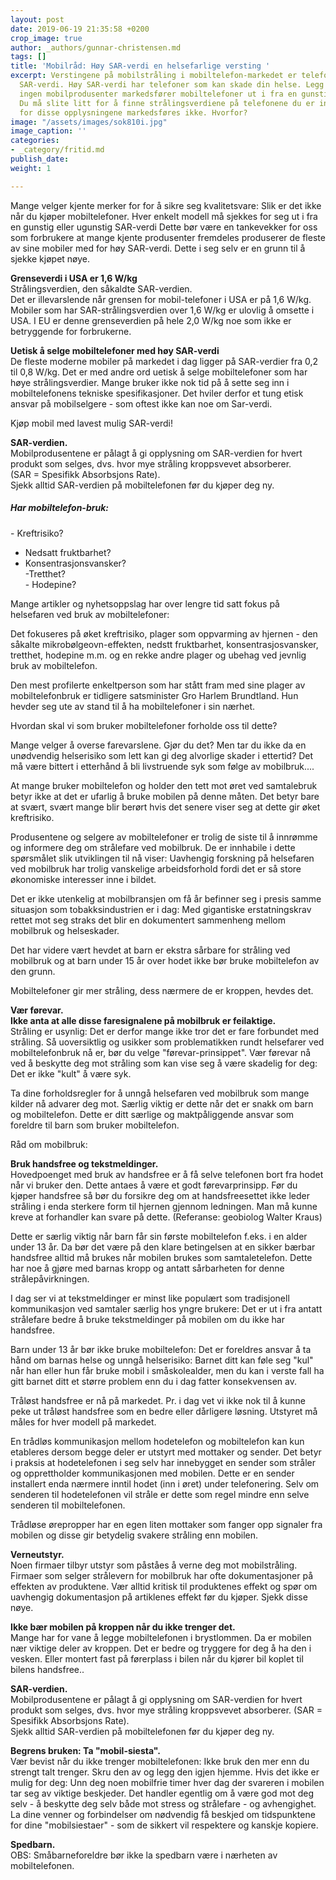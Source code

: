 ```yaml
---
layout: post
date: 2019-06-19 21:35:58 +0200
crop_image: true
author: _authors/gunnar-christensen.md
tags: []
title: 'Mobilråd: Høy SAR-verdi en helsefarlige versting '
excerpt: Verstingene på mobilstråling i mobiltelefon-markedet er telefoner med høy
  SAR-verdi. Høy SAR-verdi har telefoner som kan skade din helse. Legg merke til at
  ingen mobilprodusenter markedsfører mobiltelefoner ut i fra en gunstig SAR-verdi.
  Du må slite litt for å finne strålingsverdiene på telefonene du er interessert i
  for disse opplysningene markedsføres ikke. Hvorfor?
image: "/assets/images/sok810i.jpg"
image_caption: ''
categories:
- _category/fritid.md
publish_date: 
weight: 1

---
```

Mange velger kjente merker for for å sikre seg kvalitetsvare: Slik er det ikke når du kjøper mobiltelefoner. Hver enkelt modell må sjekkes for seg ut i fra en gunstig eller ugunstig SAR-verdi Dette bør være en tankevekker for oss som forbrukere at mange kjente produsenter fremdeles produserer de fleste av sine mobiler med for høy SAR-verdi. Dette i seg selv er en grunn til å sjekke kjøpet nøye.

**Grenseverdi i USA er 1,6 W/kg**  
Strålingsverdien, den såkaldte SAR-verdien.  
Det er illevarslende når grensen for mobil-telefoner i USA er på 1,6 W/kg. Mobiler som har SAR-strålingsverdien over 1,6 W/kg er ulovlig å omsette i USA. I EU er denne grenseverdien på hele 2,0 W/kg noe som ikke er betryggende for forbrukerne.

**Uetisk å selge mobiltelefoner med høy SAR-verdi**  
De fleste moderne mobiler på markedet i dag ligger på SAR-verdier fra 0,2 til 0,8 W/kg. Det er med andre ord uetisk å selge mobiltelefoner som har høye strålingsverdier. Mange bruker ikke nok tid på å sette seg inn i mobiltelefonens tekniske spesifikasjoner. Det hviler derfor et tung etisk ansvar på mobilselgere - som oftest ikke kan noe om Sar-verdi.

Kjøp mobil med lavest mulig SAR-verdi!

**SAR-verdien.**  
Mobilprodusentene er pålagt å gi opplysning om SAR-verdien for hvert produkt som selges, dvs. hvor mye stråling kroppsvevet absorberer.  
(SAR = Spesifikk Absorbsjons Rate).  
Sjekk alltid SAR-verdien på mobiltelefonen før du kjøper deg ny.

##### Har mobiltelefon-bruk:  
\- Kreftrisiko?

* Nedsatt fruktbarhet?
* Konsentrasjonsvansker?  
  \-Tretthet?  
  \- Hodepine?

Mange artikler og nyhetsoppslag har over lengre tid satt fokus på helsefaren ved bruk av mobiltelefoner:

Det fokuseres på øket kreftrisiko, plager som oppvarming av hjernen - den såkalte mikrobølgeovn-effekten, nedstt fruktbarhet, konsentrasjosvansker, tretthet, hodepine m.m. og en rekke andre plager og ubehag ved jevnlig bruk av mobiltelefon.

Den mest profilerte enkeltperson som har stått fram med sine plager av mobiltelefonbruk er tidligere satsminister Gro Harlem Brundtland. Hun hevder seg ute av stand til å ha mobiltelefoner i sin nærhet.

Hvordan skal vi som bruker mobiltelefoner forholde oss til dette?

Mange velger å overse farevarslene. Gjør du det? Men tar du ikke da en unødvendig helserisiko som lett kan gi deg alvorlige skader i ettertid? Det må være bittert i etterhånd å bli livstruende syk som følge av mobilbruk....

At mange bruker mobiltelefon og holder den tett mot øret ved samtalebruk betyr ikke at det er ufarlig å bruke mobilen på denne måten. Det betyr bare at svært, svært mange blir berørt hvis det senere viser seg at dette gir øket kreftrisiko.

Produsentene og selgere av mobiltelefoner er trolig de siste til å innrømme og informere deg om strålefare ved mobilbruk. De er innhabile i dette spørsmålet slik utviklingen til nå viser: Uavhengig forskning på helsefaren ved mobilbruk har trolig vanskelige arbeidsforhold fordi det er så store økonomiske interesser inne i bildet.

Det er ikke utenkelig at mobilbransjen om få år befinner seg i presis samme situasjon som tobakksindustrien er i dag: Med gigantiske erstatningskrav rettet mot seg straks det blir en dokumentert sammenheng mellom mobilbruk og helseskader.

Det har videre vært hevdet at barn er ekstra sårbare for stråling ved mobilbruk og at barn under 15 år over hodet ikke bør bruke mobiltelefon av den grunn.

Mobiltelefoner gir mer stråling, dess nærmere de er kroppen, hevdes det.

**Vær førevar.**  
**Ikke anta at alle disse faresignalene på mobilbruk er feilaktige.**  
Stråling er usynlig: Det er derfor mange ikke tror det er fare forbundet med stråling. Så uoversiktlig og usikker som problematikken rundt helsefarer ved mobiltelefonbruk nå er, bør du velge "førevar-prinsippet". Vær førevar nå ved å beskytte deg mot stråling som kan vise seg å være skadelig for deg: Det er ikke "kult" å være syk.

Ta dine forholdsregler for å unngå helsefaren ved mobilbruk som mange kilder nå advarer deg mot. Særlig viktig er dette når det er snakk om barn og mobiltelefon. Dette er ditt særlige og maktpåliggende ansvar som foreldre til barn som bruker mobiltelefon.

Råd om mobilbruk:

**Bruk handsfree og tekstmeldinger.**  
Hovedpoenget med bruk av handsfree er å få selve telefonen bort fra hodet når vi bruker den. Dette antaes å være et godt førevarprinsipp. Før du kjøper handsfree så bør du forsikre deg om at handsfreesettet ikke leder stråling i enda sterkere form til hjernen gjennom ledningen. Man må kunne kreve at forhandler kan svare på dette. (Referanse: geobiolog Walter Kraus)

Dette er særlig viktig når barn får sin første mobiltelefon f.eks. i en alder under 13 år. Da bør det være på den klare betingelsen at en sikker bærbar handsfree alltid må brukes når mobilen brukes som samtaletelefon. Dette har noe å gjøre med barnas kropp og antatt sårbarheten for denne strålepåvirkningen.

I dag ser vi at tekstmeldinger er minst like populært som tradisjonell kommunikasjon ved samtaler særlig hos yngre brukere: Det er ut i fra antatt strålefare bedre å bruke tekstmeldinger på mobilen om du ikke har handsfree.

Barn under 13 år bør ikke bruke mobiltelefon: Det er foreldres ansvar å ta hånd om barnas helse og unngå helserisiko: Barnet ditt kan føle seg "kul" når han eller hun får bruke mobil i småskolealder, men du kan i verste fall ha gitt barnet ditt et større problem enn du i dag fatter konsekvensen av.

Tråløst handsfree er nå på markedet. Pr. i dag vet vi ikke nok til å kunne peke ut tråløst handsfree som en bedre eller dårligere løsning. Utstyret må måles for hver modell på markedet.

En trådløs kommunikasjon mellom hodetelefon og mobiltelefon kan kun etableres dersom begge deler er utstyrt med mottaker og sender. Det betyr i praksis at hodetelefonen i seg selv har innebygget en sender som stråler og opprettholder kommunikasjonen med mobilen. Dette er en sender installert enda nærmere inntil hodet (inn i øret) under telefonering. Selv om senderen til hodetelefonen vil stråle er dette som regel mindre enn selve senderen til mobiltelefonen.

Trådløse ørepropper har en egen liten mottaker som fanger opp signaler fra mobilen og disse gir betydelig svakere stråling enn mobilen.

**Verneutstyr.**  
Noen firmaer tilbyr utstyr som påståes å verne deg mot mobilstråling. Firmaer som selger strålevern for mobilbruk har ofte dokumentasjoner på effekten av produktene. Vær alltid kritisk til produktenes effekt og spør om uavhengig dokumentasjon på artiklenes effekt før du kjøper. Sjekk disse nøye.

**Ikke bær mobilen på kroppen når du ikke trenger det.**  
Mange har for vane å legge mobiltelefonen i brystlommen. Da er mobilen nær viktige deler av kroppen. Det er bedre og tryggere for deg å ha den i vesken. Eller montert fast på førerplass i bilen når du kjører bil koplet til bilens handsfree..

**SAR-verdien.**  
Mobilprodusentene er pålagt å gi opplysning om SAR-verdien for hvert produkt som selges, dvs. hvor mye stråling kroppsvevet absorberer. (SAR = Spesifikk Absorbsjons Rate).  
Sjekk alltid SAR-verdien på mobiltelefonen før du kjøper deg ny.

**Begrens bruken: Ta "mobil-siesta".**  
Vær bevist når du ikke trenger mobiltelefonen: Ikke bruk den mer enn du strengt talt trenger. Skru den av og legg den igjen hjemme. Hvis det ikke er mulig for deg: Unn deg noen mobilfrie timer hver dag der svareren i mobilen tar seg av viktige beskjeder. Det handler egentlig om å være god mot deg selv - å beskytte deg selv både mot stress og strålefare - og avhengighet. La dine venner og forbindelser om nødvendig få beskjed om tidspunktene for dine "mobilsiestaer" - som de sikkert vil respektere og kanskje kopiere.

**Spedbarn.**  
OBS: Småbarneforeldre bør ikke la spedbarn være i nærheten av mobiltelefonen.